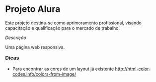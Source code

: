 
<h1>Projeto Alura</h1>
<section>
    <p>
        Este projeto destina-se como aprimoramento profissional, visando capacitação e qualificação para o mercado de trabalho.
    </p>
</section>
<section>
    <em>Descrição</em>
    <p>
        Uma página web responsiva.
    </p>
</section>
<h3 style="margin-top: 1em">Dicas</h3>
<ul>
    <li>Para encontrar as cores de um layout já existente <a href="http://html-color-codes.info/colors-from-image/">http://html-color-codes.info/colors-from-image/</li>
</ul>
